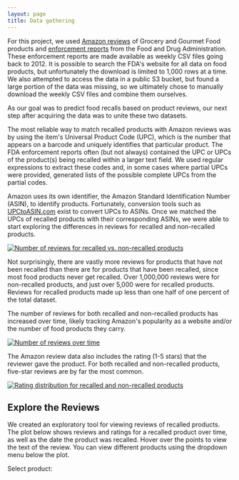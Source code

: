 ```yaml
---
layout: page
title: Data gathering
---
```


For this project, we used
[Amazon reviews](http://jmcauley.ucsd.edu/data/amazon/links.html) of Grocery and
Gourmet Food products and
[enforcement reports](http://www.fda.gov/Safety/Recalls/EnforcementReports/default.htm)
from the Food and Drug Administration. These enforcement reports are made
available as weekly CSV files going back to 2012. It is possible to search the
FDA's website for all data on food products, but unfortunately the download is
limited to 1,000 rows at a time. We also attempted to access the data in a
public S3 bucket, but found a large portion of the data was missing, so we
ultimately chose to manually download the weekly CSV files and combine them
ourselves.

As our goal was to predict food recalls based on product reviews, our next step
after acquiring the data was to unite these two datasets.

The most reliable way to match recalled products with Amazon reviews was by
using the item's Universal Product Code (UPC), which is the number that appears
on a barcode and uniquely identifies that particular product. The FDA
enforcement reports often (but not always) contained the UPC or UPCs of the
product(s) being recalled within a larger text field. We used regular
expressions to extract these codes and, in some cases where partial UPCs were
provided, generated lists of the possible complete UPCs from the partial codes.

Amazon uses its own identifier, the Amazon Standard Identification Number
(ASIN), to identify products. Fortunately, conversion tools such as
[UPCtoASIN.com](http://upctoasin.com) exist to convert UPCs to ASINs. Once we
matched the UPCs of recalled products with their corresponding ASINs, we were
able to start exploring the differences in reviews for recalled and non-recalled
products.

[![Number of reviews for recalled vs. non-recalled products](https://github.com/uwescience/DSSG2016-UnsafeFoods/raw/master/figs/total-review-n-1.png)](https://github.com/uwescience/DSSG2016-UnsafeFoods/blob/master/notebooks/review_summary_vis.md#review-counts-of-recalled-vs-non-recalled-products)

Not surprisingly, there are vastly more reviews for products that have not been
recalled than there are for products that have been recalled, since most food
products never get recalled. Over 1,000,000 reviews were for non-recalled
products, and just over 5,000 were for recalled products. Reviews for recalled
products made up less than one half of one percent of the total dataset.

The number of reviews for both recalled and non-recalled products has increased
over time, likely tracking Amazon's popularity as a website and/or the number of
food products they carry.

[![Number of reviews over time](https://github.com/uwescience/DSSG2016-UnsafeFoods/raw/master/figs/monthly-counts-1.png)](https://github.com/uwescience/DSSG2016-UnsafeFoods/blob/master/notebooks/review_summary_vis.md#reviews-per-month-of-recalled-vs-non-recalled-products)

The Amazon review data also includes the rating (1-5 stars) that the reviewer
gave the product. For both recalled and non-recalled products, five-star reviews
are by far the most common.

[![Rating distribution for recalled and non-recalled products](https://github.com/uwescience/DSSG2016-UnsafeFoods/raw/master/figs/rating-distributions-1.png)](https://github.com/uwescience/DSSG2016-UnsafeFoods/blob/master/notebooks/review_summary_vis.md#rating-distribution-for-recalled-and-non-recalled-products)

## Explore the Reviews

We created an exploratory tool for viewing reviews of recalled products. The
plot below shows reviews and ratings for a recalled product over time, as well
as the date the product was recalled. Hover over the points to view the text of
the review. You can view different products using the dropdown menu below the
plot.

<!-- Load D3 -->
<script src="https://d3js.org/d3.v3.min.js"></script>
<script src="https://d3js.org/d3-time.v1.min.js"></script>
<script src="https://d3js.org/d3-time-format.v2.min.js"></script>

<!-- Load JQuery -->
<script
src="https://code.jquery.com/jquery-3.1.0.min.js"
integrity="sha256-cCueBR6CsyA4/9szpPfrX3s49M9vUU5BgtiJj06wt/s="
crossorigin="anonymous">
</script>

<!-- Use Select2 for dropdown menu -->
<link
href="https://cdnjs.cloudflare.com/ajax/libs/select2/4.0.3/css/select2.min.css"
rel="stylesheet" />
<script
src="https://cdnjs.cloudflare.com/ajax/libs/select2/4.0.3/js/select2.min.js">
</script>

<!-- CSS for plot -->
<link href="https://rawgit.com/uwescience/DSSG2016-UnsafeFoods/master/d3/style.css" type="text/css" rel="stylesheet" />

<div id="vis"></div>

<!-- Dropdown -->
<p class="dropdown-label">Select product:</p>
<div id="dropdown"></div>

<!-- Visualization code -->
<script src="https://rawgit.com/uwescience/DSSG2016-UnsafeFoods/master/d3/ratings.js"></script>

<div id="review-vis"></div>
